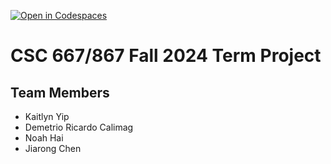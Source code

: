 [![Open in Codespaces](https://classroom.github.com/assets/launch-codespace-2972f46106e565e64193e422d61a12cf1da4916b45550586e14ef0a7c637dd04.svg)](https://classroom.github.com/open-in-codespaces?assignment_repo_id=16488374)
# CSC 667/867 Fall 2024 Term Project

## Team Members

- Kaitlyn Yip
- Demetrio Ricardo Calimag
- Noah Hai
- Jiarong Chen
